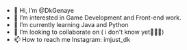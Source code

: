 - 👋 Hi, I’m @DkGenaye
- 👀 I’m interested in Game Development and Front-end work.
- 🌱 I’m currently learning Java and Python
- 💞️ I’m looking to collaborate on ( i don't know yet🤷🏾‍♀️)
- 📫 How to reach me Instagram: imjust_dk

<!---
DkGenaye/DkGenaye is a ✨ special ✨ repository because its `README.md` (this file) appears on your GitHub profile.
You can click the Preview link to take a look at your changes.
--->
